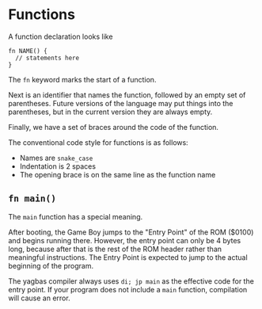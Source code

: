 # Functions

A function declaration looks like

```
fn NAME() {
  // statements here
}
```

The `fn` keyword marks the start of a function.

Next is an identifier that names the function, followed by an empty set of
parentheses. Future versions of the language may put things into the
parentheses, but in the current version they are always empty.

Finally, we have a set of braces around the code of the function.

The conventional code style for functions is as follows:

* Names are `snake_case`
* Indentation is 2 spaces
* The opening brace is on the same line as the function name

## `fn main()`

The `main` function has a special meaning.

After booting, the Game Boy jumps to the "Entry Point" of the ROM ($0100) and
begins running there. However, the entry point can only be 4 bytes long, because
after that is the rest of the ROM header rather than meaningful instructions.
The Entry Point is expected to jump to the actual beginning of the program.

The yagbas compiler always uses `di; jp main` as the effective code for the
entry point. If your program does not include a `main` function, compilation
will cause an error.
